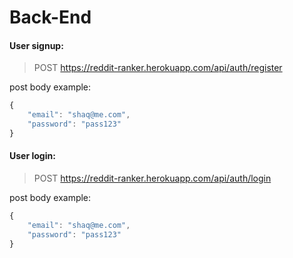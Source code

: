 # Back-End

#### User signup:

> POST https://reddit-ranker.herokuapp.com/api/auth/register

post body example:
```js
{
    "email": "shaq@me.com",
    "password": "pass123"
}
```

#### User login:

> POST https://reddit-ranker.herokuapp.com/api/auth/login

post body example:
```js
{
    "email": "shaq@me.com",
    "password": "pass123"
}
```
